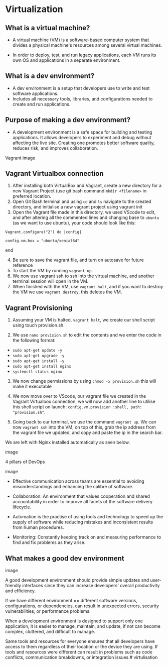 # Virtualization

## What is a virtual machine?

- A virtual machine (VM) is a software-based computer system that divides a physical machine's resources among several virtual machines.

- In order to deploy, test, and run legacy applications, each VM runs its own OS and applications in a separate environment.

## What is a dev environment?

- A dev environment is a setup that developers use to write and test software applications.
- Includes all necessary tools, libraries, and configurations needed to create and run applications.

## Purpose of making a dev environment?

- A development environment is a safe space for building and testing applications.
It allows developers to experiment and debug without affecting the live site.
Creating one promotes better software quality, reduces risk, and improves collaboration.

Vagrant
image

## Vagrant Virtualbox connection

1. After installing both VirtualBox and Vagrant, create a new directory for a new Vagrant Project (use git bash command `mkdir <filename>` in preferred location.
2. Open Git Bash terminal and using `cd` and `ls` navigate to the created directory, and initialise a new vagrant project using vagrant init
3. Open the Vagrant file made in this directory, we used VScode to edit, and after altering all the commented lines and changing base to `ubuntu` (as we want to use ubuntu), your code should look like this:

```Vagrant.configure("2") do |config|```

  ```config.vm.box = "ubuntu/xenial64"```
  
end

4. Be sure to save the vagrant file, and turn on autosave for future reference
5. To start the VM by running `vagrant up`.
6. We now use vagrant ssh to ssh into the virtual machine, and another terminal session will open in the VM.
7. When finished with the VM, use `vagrant halt`, and if you want to destroy the VM we use `vagrant destroy`, this deletes the VM.

## Vagrant Provisioning


1. Assuming your VM is halted, `vagrant halt`, we create our shell script using touch provision.sh.

2. We use `nano provision.sh` to edit the contents and we enter the code in the following format:

- `sudo apt-get update -y`
- `sudo apt-get upgrade -y`
- `sudo apt-get install -y`
- `sudo apt-get install nginx`
- `systemctl status nginx`

3. We now change permissions by using `chmod -x provision.sh` this will make it executable

4. We now move over to VScode, our vagrant file we created in the Vagrant Virtualbox connection, we will now add another line to utilise this shell script on launch: `config.vm.provision :shell, path: "provision.sh"`.

5. Going back to our terminal, we use the command `vagrant up`. We can now `vagrant ssh` into the VM, on top of this, grab the ip address from the vagrant file we updated, and copy and paste the ip in the search bar.

We are left with Nginx installed automatically as seen below.

image

4 pillars of DevOps

image 

- Effective communication across teams are essential to avoiding misunderstandings and enhancing the calibre of software.

- Collaboration: An environment that values cooperation and shared accountability in order to improve all facets of the software delivery lifecycle.

- Automation is the practise of using tools and technology to speed up the supply of software while reducing mistakes and inconsistent results from human procedures.

- Monitoring: Constantly keeping track on and measuring performance to find and fix problems as they arise.

## What makes a good dev environment
image

A good development environment should provide simple updates and user-friendly interfaces since they can increase developers' overall productivity and efficiency.

If we have different environment == different software versions, configurations, or dependencies, can result in unexpected errors, security vulnerabilities, or performance problems.

When a development environment is designed to support only one application, it is easier to manage, maintain, and update, if not can become complex, cluttered, and difficult to manage.

Same tools and resources for everyone ensures that all developers have access to them regardless of their location or the device they are using. If tools and resources were different can result in problems such as code conflicts, communication breakdowns, or integration issues.# virtulisation
